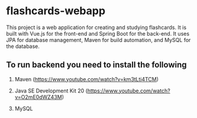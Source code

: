 # flashcards-webapp

This project is a web application for creating and studying flashcards. It is built with Vue.js for the front-end and Spring Boot for the back-end. It uses JPA for database management, Maven for build automation, and MySQL for the database.

## To run backend you need to install the following

1. Maven (https://www.youtube.com/watch?v=km3tLti4TCM)

2. Java SE Development Kit 20 (https://www.youtube.com/watch?v=O2mE0dWZ43M)

3. MySQL
